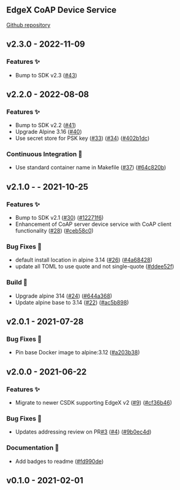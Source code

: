 ## EdgeX CoAP Device Service
[Github repository](https://github.com/edgexfoundry/device-coap-c)


<a name="2.3.0"></a>

## v2.3.0 - 2022-11-09

### Features ✨
- Bump to SDK v2.3 ([#43](https://github.com/edgexfoundry/device-coap-c/issues/43))

<a name="2.2.0"></a>

## v2.2.0 - 2022-08-08

### Features ✨
- Bump to SDK v2.2 ([#41](https://github.com/edgexfoundry/device-coap-c/issues/41))
- Upgrade Alpine 3.16 ([#40](https://github.com/edgexfoundry/device-coap-c/issues/40))
- Use secret store for PSK key ([#33](https://github.com/edgexfoundry/device-coap-c/issues/33)) ([#34](https://github.com/edgexfoundry/device-coap-c/issues/34)) ([#402b1dc](https://github.com/edgexfoundry/device-coap-c/commits/402b1dc))

### Continuous Integration 🔄
- Use standard container name in Makefile ([#37](https://github.com/edgexfoundry/device-coap-c/issues/37)) ([#64c820b](https://github.com/edgexfoundry/device-coap-c/commits/64c820b))

<a name="v2.1.0"></a>

## v2.1.0 - - 2021-10-25

### Features ✨
- Bump to SDK v2.1 ([#30](https://github.com/edgexfoundry/device-coap-c/issues/30)) ([#12271f6](https://github.com/edgexfoundry/device-coap-c/commits/12271f6))
- Enhancement of CoAP server device service with CoAP client functionality ([#28](https://github.com/edgexfoundry/device-coap-c/issues/28)) ([#ceb58c0](https://github.com/edgexfoundry/device-coap-c/commits/ceb58c0))

### Bug Fixes 🐛
- default install location in alpine 3.14 ([#26](https://github.com/edgexfoundry/device-coap-c/issues/26)) ([#4a68428](https://github.com/edgexfoundry/device-coap-c/commits/4a68428))
- update all TOML to use quote and not single-quote ([#ddee52f](https://github.com/edgexfoundry/device-coap-c/commits/ddee52f))

### Build 👷
- Upgrade alpine 314 ([#24](https://github.com/edgexfoundry/device-coap-c/issues/24)) ([#644a368](https://github.com/edgexfoundry/device-coap-c/commits/644a368))
- Update alpine base to 3.14 ([#22](https://github.com/edgexfoundry/device-coap-c/issues/22)) ([#ac5b898](https://github.com/edgexfoundry/device-coap-c/commits/ac5b898))

<a name="v2.0.0"></a>

## v2.0.1 - 2021-07-28

### Bug Fixes 🐛

- Pin base Docker image to alpine:3.12 ([#a203b38](https://github.com/edgexfoundry/device-coap-c/commits/a203b38))

## v2.0.0 - 2021-06-22

### Features ✨
- Migrate to newer CSDK supporting EdgeX v2 ([#9](https://github.com/edgexfoundry/device-coap-c/issues/9)) ([#cf36b46](https://github.com/edgexfoundry/device-coap-c/commits/cf36b46))

### Bug Fixes 🐛
- Updates addressing review on PR[#3](https://github.com/edgexfoundry/device-coap-c/issues/3) ([#4](https://github.com/edgexfoundry/device-coap-c/issues/4)) ([#9b0ec4d](https://github.com/edgexfoundry/device-coap-c/commits/9b0ec4d))

### Documentation 📖
- Add badges to readme ([#fd990de](https://github.com/edgexfoundry/device-coap-c/commits/fd990de))

<a name="v0.1.0"></a>
## v0.1.0 - 2021-02-01

[Unreleased]: https://github.com/edgexfoundry/device-coap-c/compare/x.y.z...HEAD
[x.y.z]: https://github.com/edgexfoundry/device-coap-c/compare/v0.1.0...x.y.z
